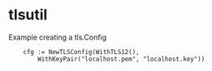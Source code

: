 # tlsutil

Example creating a tls.Config

```
    cfg := NewTLSConfig(WithTLS12(),
        WithKeyPair("localhost.pem", "localhost.key"))
